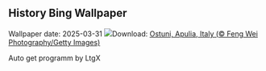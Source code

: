## History Bing Wallpaper
Wallpaper date: 2025-03-31
![](https://www.bing.com/th?id=OHR.ItalyOstuni_EN-GB1857300472_UHD.jpg&w=1000)Download: [Ostuni, Apulia, Italy (© Feng Wei Photography/Getty Images)](https://www.bing.com/th?id=OHR.ItalyOstuni_EN-GB1857300472_UHD.jpg)

Auto get programm by LtgX
